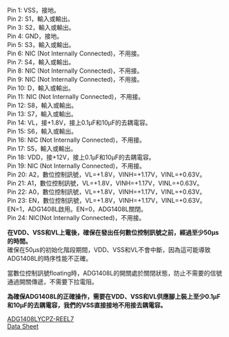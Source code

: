 Pin 1: VSS，接地。  
Pin 2: S1，輸入或輸出。  
Pin 3: S2，輸入或輸出。  
Pin 4: GND，接地。  
Pin 5: S3，輸入或輸出。  
Pin 6: NIC (Not Internally Connected)，不用接。  
Pin 7: S4，輸入或輸出。  
Pin 8: NIC (Not Internally Connected)，不用接。  
Pin 9: NIC (Not Internally Connected)，不用接。  
Pin 10: D，輸入或輸出。  
Pin 11: NIC (Not Internally Connected)，不用接。  
Pin 12: S8，輸入或輸出。  
Pin 13: S7，輸入或輸出。  
Pin 14: VL，接+1.8V，接上0.1μF和10μF的去耦電容。  
Pin 15: S6，輸入或輸出。  
Pin 16: NIC (Not Internally Connected)，不用接。  
Pin 17: S5，輸入或輸出。  
Pin 18: VDD，接+12V，接上0.1μF和10μF的去耦電容。  
Pin 19: NIC (Not Internally Connected)，不用接。  
Pin 20: A2，數位控制訊號，VL=+1.8V，VINH=+1.17V，VINL=+0.63V。  
Pin 21: A1，數位控制訊號，VL=+1.8V，VINH=+1.17V，VINL=+0.63V。  
Pin 22: A0，數位控制訊號，VL=+1.8V，VINH=+1.17V，VINL=+0.63V。  
Pin 23: EN，數位控制訊號，VL=+1.8V，VINH=+1.17V，VINL=+0.63V。EN=1，ADG1408L啟用。EN=0，ADG1408L關閉。  
Pin 24: NIC(Not Internally Connected)，不用接。  
  
**在VDD、VSS和VL上電後，確保在發出任何數位控制訊號之前，經過至少50μs的時間。**  
確保在50μs的初始化階段期間，VDD、VSS和VL不會中斷，因為這可能導致ADG1408L的時序性能不正確。 
  
當數位控制訊號floating時，ADG1408L的開關處於關閉狀態，防止不需要的信號通過開關傳遞，不需要下拉電阻。  
  
**為確保ADG1408L的正確操作，需要在VDD、VSS和VL供應腳上裝上至少0.1μF和10μF的去耦電容，我們的VSS直接接地不用接去耦電容。**  
  
[ADG1408LYCPZ-REEL7](https://www.mouser.tw/ProductDetail/Analog-Devices/ADG1408LYCPZ-REEL7?qs=1Kr7Jg1SGW%2FDLWV%2Fv6ZJUw%3D%3D)  
[Data Sheet](https://www.mouser.tw/datasheet/2/609/adg1408l-3365138.pdf)  
